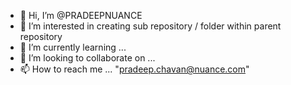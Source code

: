 - 👋 Hi, I’m @PRADEEPNUANCE
- 👀 I’m interested in creating sub repository / folder within parent repository
- 🌱 I’m currently learning ...
- 💞️ I’m looking to collaborate on ...
- 📫 How to reach me ... "pradeep.chavan@nuance.com"

<!---
PRADEEPNUANCE/PRADEEPNUANCE is a ✨ special ✨ repository because its `README.md` (this file) appears on your GitHub profile.
You can click the Preview link to take a look at your changes.
--->
